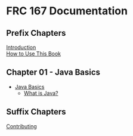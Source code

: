 # FRC 167 Documentation

## Prefix Chapters
[Introduction](./introduction.md)\
[How to Use This Book](./how-to-use-this-book.md)

## Chapter 01 - Java Basics
- [Java Basics](chapter-01-java-basics/chapter-overview.md)
    - [What is Java?](chapter-01-java-basics/what-is-java.md)

## Suffix Chapters
[Contributing](./contributing.md)

